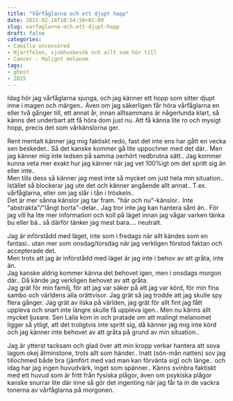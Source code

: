 ```yaml
---
title: "Vårfåglarna och ett djupt hopp"
date: 2015-02-16T10:54:58+01:00
slug: varfaglarna-och-ett-djupt-hopp
draft: false
categories:
- Camilla uncensored
- Hjärtfelen, sjukhusbesök och allt som hör till
- Cancer - Malignt melanom
tags:
- ghost
- 2015
---
```


Idag hör jag vårfåglarna sjunga, och jag känner ett hopp som sitter djupt inne i magen och märgen.. Även om jag säkerligen får höra vårfåglarna en eller två gånger till, ett annat år, innan alltsammans är någerlunda klart, så känns det underbart att få höra dom just nu.
Att få känna lite ro och mysigt hopp, precis det som vårkänslorna ger.

Rent mentalt känner jag mig faktiskt redo, fast det inte ens har gått en vecka sen beskedet.. Så det kanske kommer gå lite uppochner med det där.. Men jag känner mig inte ledsen på samma oerhört nedbrutna sätt.. Jag kommer kunna veta mer exakt hur jag känner när jag vet 100%igt om det spritt sig än eller inte.. <br> Men tills dess så känner jag mest inte så mycket om just hela min situation.. Istället så blockerar jag ute det och känner angående allt annat.. T.ex. vårfåglarna, eller om jag slår i tån i tröskeln.. <br>Det är mer sånna känslor jag tar fram. "här och nu"-känslor.. Inte "abstrakta"/"långt borta"-delar.. Jag tror inte jag kan hantera sånt än.. För jag vill ha lite mer information och koll på läget innan jag vågar varken tänka bu eller bä.. så därför tänker jag mest bara.... neutralt.

Jag är införstådd med läget, inte som i fredags när allt kändes som en fantasi.. utan mer som onsdag/torsdag när jag verkligen förstod faktan och accepterade det. <br>Men trots att jag är införstådd med läget är jag inte i behov av att gråta, inte än. <br>Jag kanske aldrig kommer känna det behovet igen, men i onsdags morgon där.. Då kände jag verkligen behovet av att gråta. <br>Jag grät för min familj, för att jag var säker på att jag var körd, för min fina sambo och världens alla orättvisor. Jag grät så jag trodde att jag skulle spy flera gånger.
Jag grät av ilska på världen, jag grät för allt fint jag fått uppleva och snart inte längre skulle få uppleva igen..
Men nu känns allt mycket ljusare. Sen Laila kom in och pratade om att malingt melanomet ligger så ytligt, att det troligtvis inte spritt sig, då känner jag mig inte körd och jag känner inte behovet av att gråta på grund av min situation.. 

Jag är ytterst tacksam och glad över att min kropp verkar hantera att sova lagom okej åtminstone, trots allt som händer.. Inatt (sön-mån natten) sov jag tillochmed både bra (jämfört med vad man kan förvänta sig) och länge.. och idag har jag ingen huvudvärk, inget som spänner.. Känns svinbra faktiskt med ett huvud som är fritt från fysiska plågor, även om psykiska plågor kanske snurrar lite där inne så gör det ingenting när jag får ta in de vackra tonerna av vårfåglarna på morgonen.


